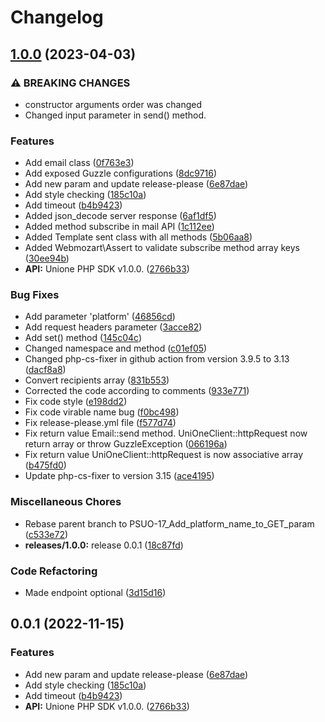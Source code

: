# Changelog

## [1.0.0](https://github.com/unione-repo/unione-php/compare/v0.0.1...v1.0.0) (2023-04-03)


### ⚠ BREAKING CHANGES

* constructor arguments order was changed
* Changed input parameter in send() method.

### Features

* Add email class ([0f763e3](https://github.com/unione-repo/unione-php/commit/0f763e33de1296ea27c686b10cb0b0bac9dfe4c4))
* Add exposed Guzzle configurations ([8dc9716](https://github.com/unione-repo/unione-php/commit/8dc971691c08511d15696fba1e6f4b83acbee914))
* Add new param and update release-please ([6e87dae](https://github.com/unione-repo/unione-php/commit/6e87daeb2eca0d0df9ea873d5b654083a154671b))
* Add style checking ([185c10a](https://github.com/unione-repo/unione-php/commit/185c10aa31d57c52c3e12e4beb5b42be2941c0bb))
* Add timeout ([b4b9423](https://github.com/unione-repo/unione-php/commit/b4b9423219e7c54566f8c1d78b940f7a97649d3f))
* Added json_decode server response ([6af1df5](https://github.com/unione-repo/unione-php/commit/6af1df593ba9a4ad4a5a54b5a2fb9b9d98275cd7))
* Added method subscribe in mail API ([1c112ee](https://github.com/unione-repo/unione-php/commit/1c112eec2bc9548a9f1ad81f7e1f6c6d8d507b19))
* Added Template sent class with all methods ([5b06aa8](https://github.com/unione-repo/unione-php/commit/5b06aa8af2b38eff6cb5794f59b6e876c82e8ace))
* Added Webmozart\Assert to validate subscribe method array keys ([30ee94b](https://github.com/unione-repo/unione-php/commit/30ee94b097cd733ac285399ccd32c3774546f8ed))
* **API:** Unione PHP SDK v1.0.0. ([2766b33](https://github.com/unione-repo/unione-php/commit/2766b33bf2458b59405a9ed49b0879fc31418925))


### Bug Fixes

* Add parameter 'platform' ([46856cd](https://github.com/unione-repo/unione-php/commit/46856cd48cfcfae1dda08785c378c79980bac159))
* Add request headers parameter ([3acce82](https://github.com/unione-repo/unione-php/commit/3acce82de2407254a8c47d7ff13590fdcec1697d))
* Add set() method ([145c04c](https://github.com/unione-repo/unione-php/commit/145c04c33d11863c50c352bc1e7d7cc1d9390636))
* Changed namespace and method ([c01ef05](https://github.com/unione-repo/unione-php/commit/c01ef05869964faecff759436ca66979c784e7ef))
* Changed php-cs-fixer in github action from version 3.9.5 to 3.13 ([dacf8a8](https://github.com/unione-repo/unione-php/commit/dacf8a81aacee7aa57708dae803c181fb81d5e14))
* Convert recipients array ([831b553](https://github.com/unione-repo/unione-php/commit/831b553b007e837972a133b29b68a5aa60ab31b4))
* Corrected the code according to comments ([933e771](https://github.com/unione-repo/unione-php/commit/933e7713b7111a81be8b59a86e46795f28779808))
* Fix code style ([e198dd2](https://github.com/unione-repo/unione-php/commit/e198dd24b25e56c07c41fd5fb51cbbfeb6b39d6f))
* Fix code virable name bug ([f0bc498](https://github.com/unione-repo/unione-php/commit/f0bc4986d1ccf2e43f3bfa3c50cef05bcfd1d785))
* Fix release-please.yml file ([f577d74](https://github.com/unione-repo/unione-php/commit/f577d740612c3c5760188707b6f8034ea07fb216))
* Fix return value Email::send method. UniOneClient::httpRequest now return array or throw GuzzleException ([066196a](https://github.com/unione-repo/unione-php/commit/066196a1517887abd1c6e796729f3526201129ae))
* Fix return value UniOneClient::httpRequest is now associative array ([b475fd0](https://github.com/unione-repo/unione-php/commit/b475fd0426eb44eb9e1021954b6f9be2d5037b67))
* Update php-cs-fixer to version 3.15 ([ace4195](https://github.com/unione-repo/unione-php/commit/ace4195709f89207d6c869dc61e2dac22d7d8226))


### Miscellaneous Chores

* Rebase parent branch to PSUO-17_Add_platform_name_to_GET_param ([c533e72](https://github.com/unione-repo/unione-php/commit/c533e72d4ed9ffa7921213981cc46388da01fa5b))
* **releases/1.0.0:** release 0.0.1 ([18c87fd](https://github.com/unione-repo/unione-php/commit/18c87fdf099206126b36454d20b178e1a93f1baf))


### Code Refactoring

* Made endpoint optional ([3d15d16](https://github.com/unione-repo/unione-php/commit/3d15d16d055a098def05b206531521167574ac7d))

## 0.0.1 (2022-11-15)


### Features

* Add new param and update release-please ([6e87dae](https://github.com/unione-repo/unione-php/commit/6e87daeb2eca0d0df9ea873d5b654083a154671b))
* Add style checking ([185c10a](https://github.com/unione-repo/unione-php/commit/185c10aa31d57c52c3e12e4beb5b42be2941c0bb))
* Add timeout ([b4b9423](https://github.com/unione-repo/unione-php/commit/b4b9423219e7c54566f8c1d78b940f7a97649d3f))
* **API:** Unione PHP SDK v1.0.0. ([2766b33](https://github.com/unione-repo/unione-php/commit/2766b33bf2458b59405a9ed49b0879fc31418925))
